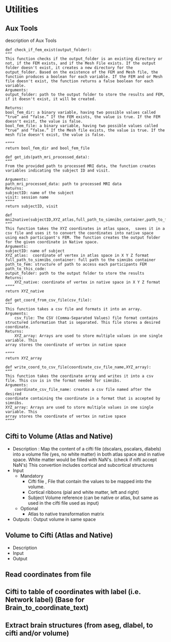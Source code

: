 # Utilities 

## Aux Tools 
description of Aux Tools 
```
def check_if_fem_exist(output_folder):
“””
This function checks if the output_folder is an existing directory or not, if the FEM exists, and if the Mesh File exists. If the output folder doesn't exist, it creates a new directory for the output_folder. Based on the existence of the FEM and Mesh file, the function produces a boolean for each variable. If the FEM and or Mesh file doesn't exist, the function returns a false boolean for each variable. 
Arguments:
output_folder: path to the output folder to store the results and FEM, if it doesn't exist, it will be created. 

Returns: 
bool_fem_dir: a binary variable, having two possible values called “true” and “false.” If the FEM exists, the value is true. If the FEM doesn't exist, the value is false. 
bool_fem_file: a binary variable, having two possible values called “true” and “false.” If the Mesh file exists, the value is true. If the mesh file doesn't exist, the value is false.

“”””
return bool_fem_dir and bool_fem_file
```
```
def get_ids(path_mri_processed_data):
“””
From the provided path to processed MRI data, the function creates variables indicating the subject ID and visit. 

Arguments:
path_mri_processed_data: path to processed MRI data
Returns: 
subjectID: name of the subject
visit: session name
“”””
return subjectID, visit
```
```
def mni2native(subjectID,XYZ_atlas,full_path_to_simnibs_container,path_to_fem,path_to_this_code,output_folder):
“””
This function takes the XYZ coordinates in atlas space,  saves it in a csv file and uses it to convert the coordinates into native space using each participant's FEM. The function creates the output folder for the given coordinate in Native space. 
Arguments:
subjectID: name of subject
XYZ_atlas:  coordinate of vertex in atlas space in X Y Z format 
full_path_to_simnibs_container: full path to the simnibs container 
path_to_fem: structure of path to access each participants FEM 
path_to_this_code:
output_folder: path to the output folder to store the results
Returns: 
	XYZ_native: coordinate of vertex in native space in X Y Z format 
“”””
return XYZ_native
```
```
def get_coord_from_csv_file(csv_file):
“””
This function takes a csv file and formats it into an array. 
Arguments:
	csv_file: The CSV (Comma-Separated Values) file format contains structured information that is separated. This file stores a desired coordinate. 
Returns: 
	XYZ_array: Arrays are used to store multiple values in one single variable. This 
array stores the coordinate of vertex in native space

“”””
return XYZ_array
```
```
def write_coord_to_csv_file(coordinate_csv_file_name,XYZ_array):
“””
This function takes the coordinate array and writes it into a csv file. This csv is in the format needed for simnibs. 
Arguments:
	coordinate_csv_file_name: creates a csv file named after the desired 
coordinate containing the coordinate in a format that is accepted by simnibs. 
XYZ_array: Arrays are used to store multiple values in one single variable. This 
array stores the coordinate of vertex in native space
“”””
```


## Cifti to Volume (Atlas and Native)
- Description : Map the content of a cifti file (dscalars, pscalars, dlabels) into a volume file (yes, no white matter) in both atlas space and in native space. White matter would be filled with NaN's. (check if nifti accept NaN's)
This convertion includes cortical and subcortical structures
- Input
    - Mandatory
      - Cifti file , File that contain the values to be mapped into the volume. 
      - Cortical ribbons (pial and white matter, left and right)
      - Subject Volume reference (can be native or atlas, but same as used in the cifti file used as input)
    - Optional
      - Atlas to native transformation matrix
- Outputs : Output volume in same space 

## Volume to Cifti (Atlas and Native)
- Description
- Input
- Output
## Read coordinates from file
## Cifti to table of coordinates with label (i.e. Network label) (Base for Brain_to_coordinate_text)
## Extract brain structures (from aseg, dlabel, to cifti and/or volume)

